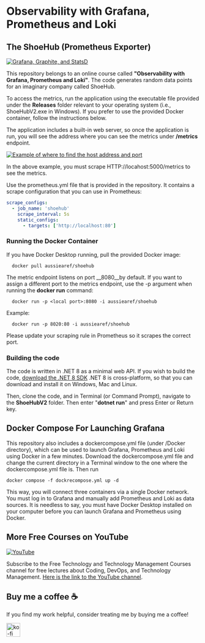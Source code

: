 # Observability with Grafana, Prometheus and Loki
## The ShoeHub  (Prometheus Exporter)

[![Grafana, Graphite, and StatsD](https://img-c.udemycdn.com/course/750x422/1473698_386a_9.jpg)](https://www.udemy.com/course/grafana-graphite-and-statsd-visualize-metrics/?referralCode=F9360D03CB430529BEAD)

This repository belongs to an online course called **"Observability with Grafana, Prometheus and Loki"**. The code generates random data points for an imaginary company called ShoeHub. 

To access the metrics, run the application using the executable file provided under the **Releases** folder relevant to your operating system (i.e., ShoeHubV2.exe in Windows). If you prefer to use the provided Docker container, follow the instructions below.

The application includes a built-in web server, so once the application is run, you will see the address where you can see the metrics under __/metrics__ endpoint.


[![Example of where to find the host address and port](https://github.com/aussiearef/ShoeHubV2/blob/main/host-example.png?raw=true)](https://github.com/aussiearef/ShoeHubV2/blob/main/host-example.png?raw=true)

In the above example, you must scrape HTTP://locahost:5000/metrics to see the metrics.

Use the prometheus.yml file that is provided in the repository. It contains a scrape configuration that you can use in Prometheus:

```yaml
scrape_configs:
  - job_name: 'shoehub'
    scrape_interval: 5s
    static_configs:
      - targets: ['http://localhost:80']
```

### Running the Docker Container

If you have Docker Desktop running, pull the provided Docker image:

```
  docker pull aussiearef/shoehub
```

The metric endpoint listens on port __8080__by default. If you want to assign a different port to the metrics endpoint, use the -p argument when running the __docker run__ command:

```
  docker run -p <local port>:8080 -i aussiearef/shoehub
```

Example:

```
  docker run -p 8020:80 -i aussiearef/shoehub
```

Please update your scraping rule in Prometheus so it scrapes the correct port.

### Building the code

The code is written in .NET 8 as a minimal web API. If you wish to build the code, [download the .NET 8 SDK](https://dotnet.microsoft.com/en-us/download/dotnet/8.0)
.NET 8 is cross-platform, so that you can download and install it on Windows, Mac and Linux.

Then, clone the code, and in Terminal (or Command Prompt), navigate to the **ShoeHubV2** folder. Then enter  "**dotnet run**" and press Enter or Return key.

## Docker Compose For Launching Grafana

This repository also includes a dockercompose.yml file (under /Docker directory), which can be used to launch Grafana, Prometheus and Loki using Docker in a few minutes. Download the dockercompose.yml file and change the current directory in a Terminal window to the one where the dockercompose.yml file is. 
Then run

```
docker compose -f dockrecompose.yml up -d
```

This way, you will connect three containers via a single Docker network. You must log in to Grafana and manually add Prometheus and Loki as data sources.
It is needless to say, you must have Docker Desktop installed on your computer before you can launch Grafana and Prometheus using Docker.


## More Free Courses on YouTube

[![YouTube](https://img.shields.io/badge/YouTube-Subscribe-red?style=flat&logo=youtube)](http://www.youtube.com/@FreeTechnologyLectures)

Subscribe to the Free Technology and Technology Management Courses channel for free lectures about Coding, DevOps, and Technology Management. [Here is the link to the YouTube channel](http://www.youtube.com/@FreeTechnologyLectures).

## Buy me a coffee ☕

If you find my work helpful, consider treating me by buying me a coffee!

<a href="https://ko-fi.com/arefkarimi"><img src="https://storage.ko-fi.com/cdn/kofi2.png?v=3" alt="ko-fi" height="36"></a>


